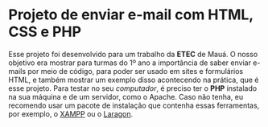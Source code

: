 # Projeto de enviar e-mail com HTML, CSS e PHP

Esse projeto foi desenvolvido para um trabalho da **ETEC** de Mauá. O nosso objetivo era mostrar para turmas do 1º ano a importância de saber enviar e-mails por meio de código, para poder ser usado em sites e formulários HTML, e também mostrar um exemplo disso acontecendo na prática, que é esse projeto.
Para testar no seu *computador*, é preciso ter o **PHP** instalado na sua máquina e de um servidor, como o Apache. Caso não tenha, eu recomendo usar um pacote de instalação que contenha essas ferramentas, por exemplo, o [XAMPP](https://www.apachefriends.org/pt_br/index.html) ou o [Laragon](https://laragon.org/).
